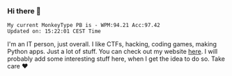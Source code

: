 ### Hi there 👋
<!-- PB START -->
```
My current MonkeyType PB is - WPM:94.21 Acc:97.42
Updated on: 15:22:01 CEST Time
```
<!-- PB END -->
I'm an IT person, just overall. I like CTFs, hacking, coding games, making Python apps. Just a lot of stuff.
You can check out my website [here](https://skill3472.github.io/).
I will probably add some interesting stuff here, when I get the idea to do so. Take care ❤️
